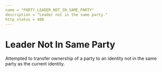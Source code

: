 ```yaml
---
name = "PARTY_LEADER_NOT_IN_SAME_PARTY"
description = "Leader not in the same party."
http_status = 400
---
```


# Leader Not In Same Party

Attempted to transfer ownership of a party to an identity not in the same party as the current identity.

